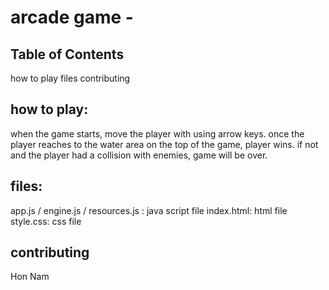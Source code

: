 # arcade game -

## Table of Contents
how to play
files
contributing

## how to play:
when the game starts, move the player with using arrow keys. once the player reaches to the water area on the top of the game, player wins. if not and the player had a collision with enemies, game will be over.

## files:
app.js / engine.js / resources.js : java script file 
index.html: html file
style.css: css file

## contributing
Hon Nam

